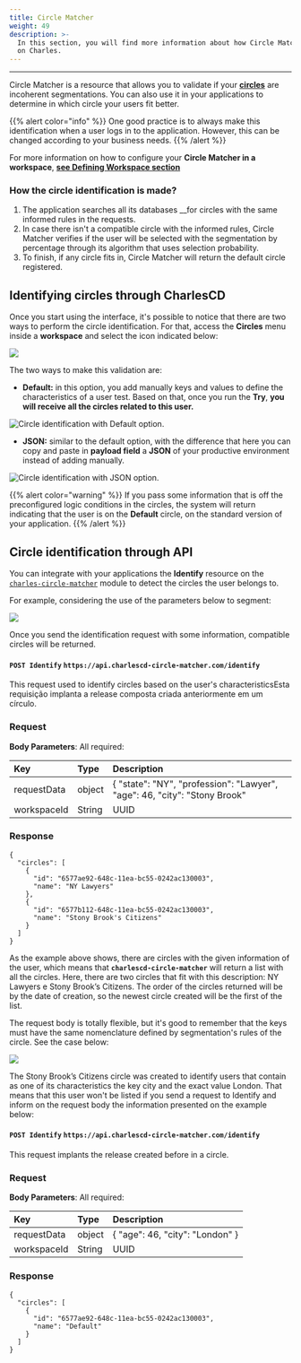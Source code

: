```yaml
---
title: Circle Matcher
weight: 49
description: >-
  In this section, you will find more information about how Circle Matcher works
  on Charles.
---
```


---

Circle Matcher is a resource that allows you to validate if your [**circles**](circles) are incoherent segmentations. You can also use it in your applications to determine in which circle your users fit better.

{{% alert color="info" %}}
One good practice is to always make this identification when a user logs in to the application. However, this can be changed according to your business needs.
{{% /alert %}}

For more information on how to configure your **Circle Matcher in a workspace**, [**see Defining Workspace section**](/get-started/defining-a-workspace/circle-matcher/) 

### **How the circle identification is made?** 

1. The application searches all its databases __for circles with the same informed rules in the requests.
2. In case there isn't a compatible circle with the informed rules, Circle Matcher verifies if the user will be selected with the segmentation by percentage through its algorithm that uses selection probability. 
3. To finish, if any circle fits in, Circle Matcher will return the default circle registered. 

## Identifying circles through CharlesCD

Once you start using the interface, it's possible to notice that there are two ways to perform the circle identification. For that, access the **Circles** menu inside a **workspace** and select the icon indicated below:

![](/shared/circle-matcher%20%281%29.png)

The two ways to make this validation are:

* **Default:** in this option, you add manually keys and values to define the characteristics of a user test. Based on that, once you run the **Try**,  **you will receive all the circles related to this user.**  

![Circle identification with Default option.](/shared/circle-matcher-default%20%282%29.gif)

* **JSON:** similar to the default option, with the difference that here you can copy and paste in **payload field** a **JSON** of your productive environment instead of adding manually. 

![Circle identification with JSON option. ](/shared/circle-matcher-json%20%282%29.gif)

{{% alert color="warning" %}}
If you pass some information that is off the preconfigured logic conditions in the circles, the system will return indicating that the user is on the **Default** circle, on the standard version of your application.
{{% /alert %}}

## Circle identification through API

You can integrate with your applications the **Identify** resource on the [`charles-circle-matcher`](https://github.com/ZupIT/charlescd/tree/master/circle-matcher) module to detect the circles the user belongs to.

For example, considering the use of the parameters below to segment:

![](/shared/circlematcher-identificacao-de-circulos-atraves-da-api%20%281%29.png)

Once you send the identification request with some information, compatible circles will be returned.

#### `POST Identify` `https://api.charlescd-circle-matcher.com/identify` 

This request used to identify circles based on the user's characteristicsEsta requisição implanta a release composta criada anteriormente em um círculo.

### **Request**

**Body Parameters**: All required:

| Key | Type | Description |
| :--- | :--- | :--- |
| requestData | object | { "state": "NY", "profession": "Lawyer", "age": 46, "city": "Stony Brook"  |
| workspaceId | String | UUID |


### **Response**
```text
{
  "circles": [
    {
      "id": "6577ae92-648c-11ea-bc55-0242ac130003",
      "name": "NY Lawyers"
    },
    {
      "id": "6577b112-648c-11ea-bc55-0242ac130003",
      "name": "Stony Brook's Citizens"
    }
  ]
}
```

As the example above shows, there are circles with the given information of the user, which means that **`charlescd-circle-matcher`** will return a list with all the circles. Here, there are two circles that fit with this description: NY Lawyers e Stony Brook’s Citizens. The order of the circles returned will be by the date of creation, so the newest circle created will be the first of the list.

The request body is totally flexible, but it's good to remember that the keys must have the same nomenclature defined by segmentation's rules of the circle. See the case below:

![](/shared/circle-matcher-stony-brooks-citizens.png)

The Stony Brook’s Citizens circle was created to identify users that contain as one of its characteristics the key city and the exact value London. That means that this user won't be listed if you send a request to Identify and inform on the request body the information presented on the example below:

#### `POST Identify` `https://api.charlescd-circle-matcher.com/identify` 

This request implants the release created before in a circle. 

### **Request**

**Body Parameters**: All required:

| Key | Type | Description |
| :--- | :--- | :--- |
| requestData | object | { "age": 46, "city": "London" } |
| workspaceId | String | UUID |


### **Response**
```
{
  "circles": [
    {
      "id": "6577ae92-648c-11ea-bc55-0242ac130003",
      "name": "Default"
    }
  ]
}
```